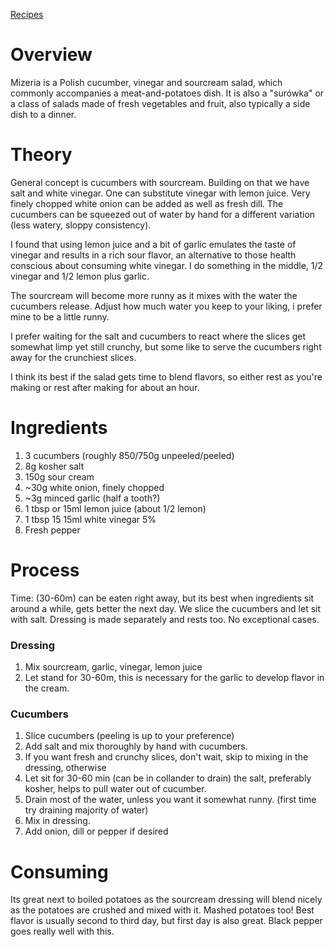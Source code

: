 [Recipes](..)

# Overview
Mizeria is a Polish cucumber, vinegar and sourcream salad, which commonly accompanies a meat-and-potatoes dish. It is also a "surówka" or a class of salads made of fresh vegetables and fruit, also typically a side dish to a dinner. 

# Theory
General concept is cucumbers with sourcream. Building on that we have salt and white vinegar. One can substitute vinegar with lemon juice. Very finely chopped white onion can be added as well as fresh dill. The cucumbers can be squeezed out of water by hand for a different variation (less watery, sloppy consistency). 

I found that using lemon juice and a bit of garlic emulates the taste of vinegar and results in a rich sour flavor, an alternative to those health conscious about consuming white vinegar. I do something in the middle, 1/2 vinegar and 1/2 lemon plus garlic.

The sourcream will become more runny as it mixes with the water the cucumbers release. Adjust how much water you keep to your liking, i prefer mine to be a little runny.

I prefer waiting for the salt and cucumbers to react where the slices get somewhat limp yet still crunchy, but some like to serve the cucumbers right away for the crunchiest slices.

I think its best if the salad gets time to blend flavors, so either rest as you're making or rest after making for about an hour.

# Ingredients
1. 3 cucumbers (roughly 850/750g unpeeled/peeled)
1. 8g kosher salt
1. 150g sour cream
1. ~30g white onion, finely chopped
1. ~3g minced garlic (half a tooth?)
1. 1 tbsp or 15ml lemon juice (about 1/2 lemon)
1. 1 tbsp 15 15ml white vinegar 5%
1. Fresh pepper

# Process
Time: (30-60m) can be eaten right away, but its best when ingredients sit around a while, gets better the next day.
We slice the cucumbers and let sit with salt. Dressing is made separately and rests too.
No exceptional cases.

### Dressing
1. Mix sourcream, garlic, vinegar, lemon juice
1. Let stand for 30-60m, this is necessary for the garlic to develop flavor in the cream.

### Cucumbers
1. Slice cucumbers (peeling is up to your preference)
1. Add salt and mix thoroughly by hand with cucumbers.
1. If you want fresh and crunchy slices, don't wait, skip to mixing in the dressing, otherwise
1. Let sit for 30-60 min (can be in collander to drain) the salt, preferably kosher, helps to pull water out of cucumber.
1. Drain most of the water, unless you want it somewhat runny. (first time try draining majority of water)
1. Mix in dressing.
1. Add onion, dill or pepper if desired

# Consuming
Its great next to boiled potatoes as the sourcream dressing will blend nicely as the potatoes are crushed and mixed with it. Mashed potatoes too!
Best flavor is usually second to third day, but first day is also great.
Black pepper goes really well with this. 

